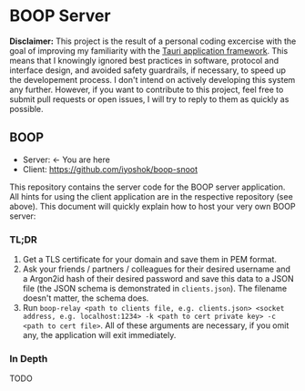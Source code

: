 # BOOP Server
**Disclaimer:** This project is the result of a personal coding excercise with the goal of improving my familiarity with the [Tauri application framework](https://tauri.studio). 
This means that I knowingly ignored best practices in software, protocol and interface design, and avoided safety guardrails, if necessary, to speed up the
developement process. I don't intend on actively developing this system any further. However, if you want to contribute to this project, feel free to submit
pull requests or open issues, I will try to reply to them as quickly as possible. 

## BOOP
- Server: <- You are here
- Client: https://github.com/iyoshok/boop-snoot

This repository contains the server code for the BOOP server application. All hints for using the client application are in the respective repository (see above). This document will quickly explain how to host your very own BOOP server:

### TL;DR
1. Get a TLS certificate for your domain and save them in PEM format.
2. Ask your friends / partners / colleagues for their desired username and a Argon2id hash of their desired password and save this data to a JSON file (the JSON schema is demonstrated in `clients.json`). The filename doesn't matter, the schema does.
3. Run `boop-relay <path to clients file, e.g. clients.json> <socket address, e.g. localhost:1234> -k <path to cert private key> -c <path to cert file>`. All of these arguments are necessary, if you omit any, the application will exit immediately.

### In Depth
TODO
